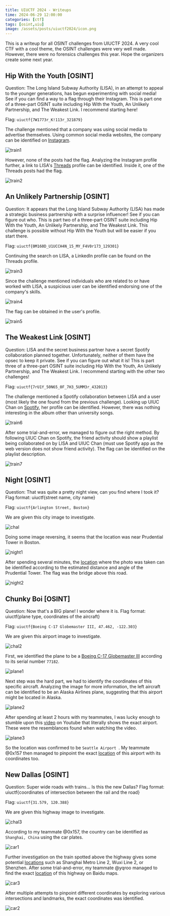 ```yaml
---
title: UIUCTF 2024 - Writeups
time: 2024-06-29 12:00:00
categories: [ctf]
tags: [osint,uiu]
image: /assets/posts/uiuctf2024/icon.png
---
```


This is a writeup for all OSINT challenges from UIUCTF 2024. A very cool CTF with a cool theme, the OSINT challenges were very well made. However, there were no forensics challenges this year. Hope the organizers create some next year.

## Hip With the Youth [OSINT]
Question: The Long Island Subway Authority (LISA), in an attempt to appeal to the younger generations, has begun experimenting with social media! See if you can find a way to a flag through their Instagram. This is part one of a three-part OSINT suite including Hip With the Youth, An Unlikely Partnership, and The Weakest Link. I recommend starting here!

Flag: `uiuctf{7W1773r_K!113r_321879}`

The challenge mentioned that a company was using social media to advertise themselves. Using common social media websites, the company can be identified on [Instagram](https://www.instagram.com/longislandsubwayauthority/).

![train1](/assets/posts/uiuctf2024/train1.png)

However, none of the posts had the flag. Analyzing the Instagram profile further, a link to LISA's [Threads](https://www.threads.net/@longislandsubwayauthority?hl=en) profile can be identified. Inside it, one of the Threads posts had the flag.

![train2](/assets/posts/uiuctf2024/train2.png)

## An Unlikely Partnership [OSINT]
Question: It appears that the Long Island Subway Authority (LISA) has made a strategic business partnership with a surprise influencer! See if you can figure out who. This is part two of a three-part OSINT suite including Hip With the Youth, An Unlikely Partnership, and The Weakest Link. This challenge is possible without Hip With the Youth but will be easier if you start there.

Flag: `uiuctf{0M160D_U1UCCH4N_15_MY_F4V0r173_129301}`

Continuing the search on LISA, a LinkedIn profile can be found on the Threads profile. 

![train3](/assets/posts/uiuctf2024/train3.png)

Since the challenge mentioned individuals who are related to or have worked with LISA, a suspicious user can be identified endorsing one of the company's skills.

![train4](/assets/posts/uiuctf2024/train4.png)

The flag can be obtained in the user's profile.

![train5](/assets/posts/uiuctf2024/train5.png)

## The Weakest Link [OSINT]
Question: LISA and the secret business partner have a secret Spotify collaboration planned together. Unfortunately, neither of them have the opsec to keep it private. See if you can figure out what it is! This is part three of a three-part OSINT suite including Hip With the Youth, An Unlikely Partnership, and The Weakest Link. I recommend starting with the other two challenges!

Flag: `uiuctf{7rU1Y_50N65_0F_7H3_5UMM3r_432013}`

The challenge mentioned a Spotify collaboration between LISA and a user (most likely the one found from the previous challenge). Looking up UIUC Chan on [Spotify](https://open.spotify.com/user/31d2lcivqdieyl4qzx25vfmp6jt4), her profile can be identified. However, there was nothing interesting in the album other than university songs.

![train6](/assets/posts/uiuctf2024/train6.png)

After some trial-and-error, we managed to figure out the right method. By following UIUC Chan on Spotify, the friend activity should show a playlist being collaborated on by LISA and UIUC Chan (must use Spotify app as the web version does not show friend activity). The flag can be identified on the playlist description. 

![train7](/assets/posts/uiuctf2024/train7.png)

## Night [OSINT]
Question: That was quite a pretty night view, can you find where I took it? Flag format: uiuctf{street name, city name}

Flag: `uiuctf{Arlington Street, Boston}`

We are given this city image to investigate.

![chal](/assets/posts/uiuctf2024/chal.jpg)

Doing some image reversing, it seems that the location was near Prudential Tower in Boston.

![night1](/assets/posts/uiuctf2024/night1.png)

After spending several minutes, the [location](https://www.google.com/maps/@42.347957,-71.0693561,3a,75y,265.3h,90.23t/data=!3m6!1e1!3m4!1sAeXv13HItMuZbXRVcJsFkg!2e0!7i16384!8i8192?coh=205409&entry=ttu) where the photo was taken can be identified according to the estimated distance and angle of the Prudential Tower. The flag was the bridge above this road.

![night2](/assets/posts/uiuctf2024/night2.png)

## Chunky Boi [OSINT]
Question: Now that's a BIG plane! I wonder where it is. Flag format: uiuctf{plane type, coordinates of the aircraft}

Flag: `uiuctf{Boeing C-17 Globemaster III, 47.462, -122.303}`

We are given this airport image to investigate. 

![chal2](/assets/posts/uiuctf2024/chal2.jpg)

First, we identified the plane to be a [Boeing C-17 Globemaster III](https://www.airhistory.net/photo/605204/07-7182/77182) according to its serial number `77182`. 

![plane1](/assets/posts/uiuctf2024/plane1.png)

Next step was the hard part, we had to identify the coordinates of this specific aircraft. Analyzing the image for more information, the left aircraft can be identified to be an Alaska Airlines plane, suggesting that this airport might be located in Alaska.

![plane2](/assets/posts/uiuctf2024/plane2.png)

After spending at least 2 hours with my teammates, I was lucky enough to stumble upon this [video](https://www.youtube.com/watch?v=pGQbb43G2aQ) on Youtube that literally shows the exact airport. These were the resemblances found when watching the video.

![plane3](/assets/posts/uiuctf2024/plane3.png)

So the location was confirmed to be `Seattle Airport `. My teammate @0x157 then managed to pinpoint the exact [location](https://www.google.com/maps/@47.4634573,-122.3029376,3a,75y,317.29h,90.73t/data=!3m6!1e1!3m4!1svPPDX1qzDKvssshdKPKAsw!2e0!7i13312!8i6656?coh=205409&entry=ttu) of this airport with its coordinates too.

## New Dallas [OSINT]
Question: Super wide roads with trains... Is this the new Dallas? Flag format: uiuctf{coordinates of intersection between the rail and the road}

Flag: `uiuctf{31.579, 120.388}`

We are given this highway image to investigate.

![chal3](/assets/posts/uiuctf2024/chal3.jpg)

According to my teammate @0x157, the country can be identified as `Shanghai, China` using the car plates.

![car1](/assets/posts/uiuctf2024/car1.png)

Further investigation on the train spotted above the highway gives some potential [locations](https://rail.kychung.com/en/category/chinese-metro-rails/) such as Shanghai Metro Line 2, Wuxi Line 2, or Shenzhen. After some trial-and-error, my teammate @yqroo managed to find the exact [location](https://map.baidu.com/poi/麦德龙超市(锡山店)-北门/@13402548.285310648,3686191.774861326,19z/maptype%3DB_EARTH_MAP#panoid=09000100011704181137582217O&panotype=street&heading=337.77&pitch=-1.5&l=19&tn=B_NORMAL_MAP&sc=0&newmap=1&shareurl=1&pid=09000100011704181137582217O) of this highway on Baidu maps.

![car3](/assets/posts/uiuctf2024/car3.png)

After multiple attempts to pinpoint different coordinates by exploring various intersections and landmarks, the exact coordinates was identified.

![car2](/assets/posts/uiuctf2024/car2.png)
